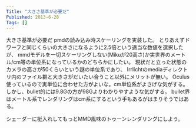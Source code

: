```yaml
---
Title: "大きさ基準が必要だ"
Published: 2013-6-28
Tags: []
---
```


大きさ基準が必要だ
pmdの読み込み時スケーリングを実装した。
とりあえずドワーフと同じくらいの大きさになるように2.5倍という適当な数値を選択したが、
mmdモデルを一切スケーリングしない(Mikuが20高さ)か実世界のメートル/cm等の単位系になっているかのどちらかにしたい。
現状だと立った状態のカメラの高さが50くらいという謎の単位系であり、
Irrlichtのmediaディレクトリ内のファイル群と大きさがだいたい合うこと以外にメリットが無い。
Oculus使っているので実単位に合わせた方がよいな。cm単位系がよさげな気がする。
しかし、bullet的には9.8Gの方が98Gよりわかりやすような気がする。
bullet界はメートル系でレンダリングはcm系にするという手もあるがはまりそうではある。

シェーダーに梃入れしてもっとMMD風味のトゥーンレンダリングにしよう。

